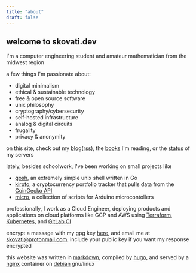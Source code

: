 ```yaml
---
title: "about"
draft: false
---
```


## welcome to skovati.dev

I'm a computer engineering student and amateur mathematician from the midwest region

a few things I'm passionate about:
- digital minimalism
- ethical & sustainable technology
- free & open source software
- unix philosophy
- cryptography/cybersecurity
- self-hosted infrastructure
- analog & digital circuits
- frugality
- privacy & anonymity

on this site, check out my [blog](https://skovati.dev/blog/)([rss](https://skovati.dev/blog/index.xml)), the [books](https://books.skovati.dev/) I'm reading, or the [status](https://status.skovati.dev/) of my servers

lately, besides schoolwork, I've been working on small projects like
- [gosh](https://github.com/skovati/gosh), an extremely simple unix shell written in Go
- [kirpto](https://github.com/skovati/kripto), a cryptocurrency portfolio tracker that pulls data from the [CoinGecko API](https://www.coingecko.com/en/api)
- [micro](https://github.com/skovati/micro), a collection of scripts for Arduino microcontollers

professionally, I work as a Cloud Engineer, deploying products and applications on cloud platforms like GCP and AWS using [Terraform](https://www.terraform.io/), [Kubernetes](https://kubernetes.io/), and [GitLab CI](https://docs.gitlab.com/ee/ci/)

encrypt a message with my gpg key [here](https://gpg.skovati.dev), and email me at skovati@protonmail.com, include your public key if you want my response encrypted

this website was written in [markdown](https://en.wikipedia.org/wiki/Markdown), compiled by [hugo](https://github.com/gohugoio/hugo), and served by a [nginx](https://nginx.org/en/) container on [debian](https://www.debian.org/) gnu/linux
